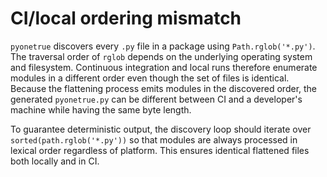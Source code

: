 # CI/local ordering mismatch

`pyonetrue` discovers every `.py` file in a package using
`Path.rglob('*.py')`.  The traversal order of `rglob` depends on the
underlying operating system and filesystem.  Continuous integration
and local runs therefore enumerate modules in a different order even
though the set of files is identical.  Because the flattening process
emits modules in the discovered order, the generated `pyonetrue.py`
can be different between CI and a developer's machine while having the
same byte length.

To guarantee deterministic output, the discovery loop should iterate
over `sorted(path.rglob('*.py'))` so that modules are always processed
in lexical order regardless of platform.  This ensures identical
flattened files both locally and in CI.
